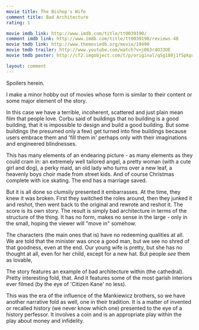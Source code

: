 ```yaml
---
movie title: The Bishop's Wife
comment title: Bad Architecture
rating: 1

movie imdb link: http://www.imdb.com/title/tt0039190/
comment imdb link: http://www.imdb.com/title/tt0039190/reviews-48
movie tmdb link: http://www.themoviedb.org/movie/19490
movie tmdb trailer: http://www.youtube.com/watch?v=j063r4O33OE
movie tmdb poster: http://cf2.imgobject.com/t/p/original/qSg188j1fSpkprzWl6eXu9SD0O8.jpg

layout: comment
---
```


Spoilers herein.

I make a minor hobby out of movies whose form is similar to their content or some major element of the story.

In this case we have a terrible, incoherent, scattered and just plain mean film that people love. Corbu said of buildings that no building is a good building, that it is impossible to design and build a good building. But some buildings (he presumed only a few) get turned into fine buildings because users embrace them and 'fill them in' perhaps only with their imaginations and engineered blindnesses.

This has many elements of an endearing picture - as many elements as they could cram in: an extremely well tailored angel, a pretty woman (with a cute girl and dog), a perky maid, an old lady who turns over a new leaf, a heavenly boys choir made from street kids. And of course Christmas complete with ice skating. The end has a marriage saved.

But it is all done so clumsily presented it embarrasses. At the time, they knew it was broken. First they switched the roles around, then they junked it and reshot, then went back to the original and rewrote and reshot it. The score is its own story. The result is simply bad architecture in terms of the structure of the thing. It has no form, makes no sense in the large - only in the small, hoping the viewer will "move in" somehow.

The characters (the main ones that is) have no redeeming qualities at all. We are told that the minister was once a good man, but we see no shred of that goodness, even at the end. Our young wife is pretty, but she has no thought at all, even for her child, except for a new hat. But people _see_ them as lovable,

The story features an example of bad architecture within (the cathedral). Pretty interesting fold, that. And it features some of the most garish interiors ever filmed (by the eye of 'Citizen Kane' no less).

This was the era of the influence of the Mankiewicz brothers, so we have another narrative fold as well, one in their tradition. It is a matter of invented or recalled history (we never know which one) presented to the eye of a history perfessor. It involves a coin and is an appropriate play within the play about money and infidelity.